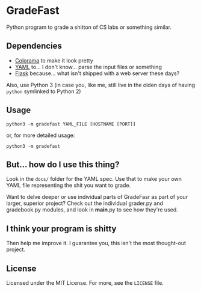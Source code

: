 # GradeFast

Python program to grade a shitton of CS labs or something similar.

## Dependencies

 - [Colorama](https://pypi.python.org/pypi/colorama) to make it look pretty
 - [YAML](https://pypi.python.org/pypi/PyYAML) to... I don't know... parse the
   input files or something
 - [Flask](https://pypi.python.org/pypi/Flask) because... what isn't shipped
   with a web server these days?

Also, use Python 3 (in case you, like me, still live in the olden days of
having `python` symlinked to Python 2)

## Usage

    python3 -m gradefast YAML_FILE [HOSTNAME [PORT]]

or, for more detailed usage:

    python3 -m gradefast

## But... how do I use this thing?

Look in the `docs/` folder for the YAML spec. Use that to make your own YAML
file representing the shit you want to grade.

Want to delve deeper or use individual parts of GradeFasr as part of your
larger, superior project? Check out the individual grader.py and gradebook.py
modules, and look in __main__.py to see how they're used.

## I think your program is shitty

Then help me improve it. I guarantee you, this isn't the most thought-out
project.

## License

Licensed under the MIT License. For more, see the `LICENSE` file.
